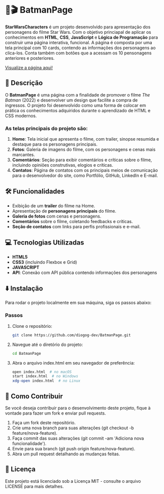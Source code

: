 # 🦇🎬 BatmanPage

**StarWarsCharacters** é um projeto desenvolvido para apresentação dos personagens do filme Star Wars. Com o objetivo princiapal de aplicar os conhecimentos em **HTML**, **CSS**, **JavaScript** e **Lógica de Programação** para construir uma página interativa, funcional. A página é composta por uma tela principal com 10 cards, contendo as informações dos personagens ao clica-los. Conta também com botões que a acessam os 10 pensonagens anteriores e posteriores.

[Visualize a página aqui!](https://diogog-dev.github.io/StarWarsCharacters/)

## 📝 Descrição

O **BatmanPage** é uma página com a finalidade de promover o filme *The Batman* (2022) e desenvolver um design que facilite a compra de ingressos. O projeto foi desenvolvido como uma forma de colocar em prática os conhecimentos adquiridos durante o aprendizado de HTML e CSS modernos.

### As telas principais do projeto são:

1. **Home**: Tela inicial que apresenta o filme, com trailer, sinopse resumida e destaque para os personagens principais.
2. **Fotos**: Galeria de imagens do filme, com os personagens e cenas mais marcantes.
3. **Comentários**: Seção para exibir comentários e críticas sobre o filme, incluindo opiniões construtivas, elogios e críticas.
4. **Contatos**: Página de contatos com os principais meios de comunicação para o desenvolvedor do site, como Portfólio, GitHub, LinkedIn e E-mail.

## 🛠️ Funcionalidades

- Exibição de um **trailer** do filme na Home.
- Apresentação de **personagens principais** do filme.
- **Galeria de fotos** com cenas e personagens.
- **Comentários** sobre o filme, coletando feedbacks e críticas.
- **Seção de contatos** com links para perfis profissionais e e-mail.

## 💻 Tecnologias Utilizadas

- **HTML5**
- **CSS3** (incluindo Flexbox e Grid)
- **JAVASCRIPT**
- **API**: Conexão com API pública contendo informações dos personagens

## ⬇️ Instalação

Para rodar o projeto localmente em sua máquina, siga os passos abaixo:

### Passos

1. Clone o repositório:
   ```bash
   git clone https://github.com/diogog-dev/BatmanPage.git
2. Navegue até o diretório do projeto:
   ```bash
   cd BatmanPage
3. Abra o arquivo index.html em seu navegador de preferência:
   ```bash
   open index.html  # no macOS
   start index.html  # no Windows
   xdg-open index.html  # no Linux

## 🤝 Como Contribuir
Se você deseja contribuir para o desenvolvimento deste projeto, fique à vontade para fazer um fork e enviar pull requests.

1. Faça um fork deste repositório.
2. Crie uma nova branch para suas alterações (git checkout -b feature/nova-feature).
3. Faça commit das suas alterações (git commit -am 'Adiciona nova funcionalidade').
4. Envie para sua branch (git push origin feature/nova-feature).
5. Abra um pull request detalhando as mudanças feitas.

## 📜 Licença
Este projeto está licenciado sob a Licença MIT - consulte o arquivo LICENSE para mais detalhes.
